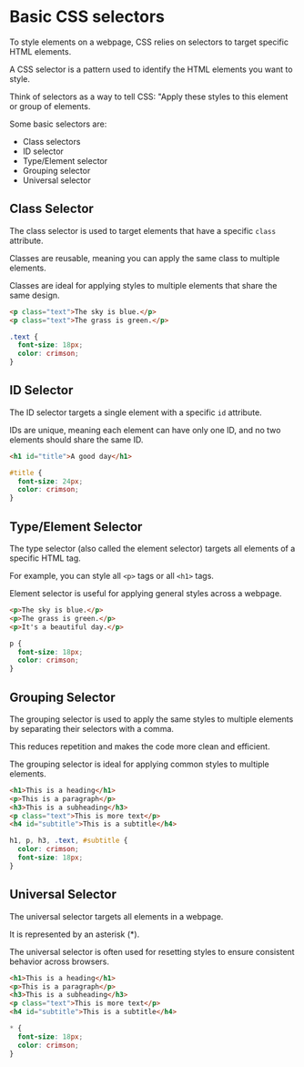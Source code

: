 # Basic CSS selectors

To style elements on a webpage, CSS relies on selectors to target specific HTML elements.

A CSS selector is a pattern used to identify the HTML elements you want to style.

Think of selectors as a way to tell CSS: "Apply these styles to this element or group of elements.

Some basic selectors are:
- Class selectors
- ID selector
- Type/Element selector
- Grouping selector
- Universal selector


## Class Selector
The class selector is used to target elements that have a specific `class` attribute.

Classes are reusable, meaning you can apply the same class to multiple elements.

Classes are ideal for applying styles to multiple elements that share the same design.

```HTML
<p class="text">The sky is blue.</p>
<p class="text">The grass is green.</p>
```

```CSS
.text {
  font-size: 18px;
  color: crimson;
}
```

## ID Selector
The ID selector targets a single element with a specific `id` attribute.

IDs are unique, meaning each element can have only one ID, and no two elements should share the same ID.

```HTML
<h1 id="title">A good day</h1>
```

```CSS
#title {
  font-size: 24px;
  color: crimson;
}
```

## Type/Element Selector
The type selector (also called the element selector) targets all elements of a specific HTML tag.

For example, you can style all `<p>` tags or all `<h1>` tags.

Element selector is useful for applying general styles across a webpage.

```HTML
<p>The sky is blue.</p>
<p>The grass is green.</p>
<p>It's a beautiful day.</p>
```

```CSS
p {
  font-size: 18px;
  color: crimson;
}
```

## Grouping Selector
The grouping selector is used to apply the same styles to multiple elements by separating their selectors with a comma.

This reduces repetition and makes the code more clean and efficient.

The grouping selector is ideal for applying common styles to multiple elements.

```HTML
<h1>This is a heading</h1>
<p>This is a paragraph</p>
<h3>This is a subheading</h3>
<p class="text">This is more text</p>
<h4 id="subtitle">This is a subtitle</h4>
```

```CSS
h1, p, h3, .text, #subtitle {
  color: crimson;
  font-size: 18px;
}
```

## Universal Selector
The universal selector targets all elements in a webpage.

It is represented by an asterisk (*).

The universal selector is often used for resetting styles to ensure consistent behavior across browsers.
```HTML
<h1>This is a heading</h1>
<p>This is a paragraph</p>
<h3>This is a subheading</h3>
<p class="text">This is more text</p>
<h4 id="subtitle">This is a subtitle</h4>
```

```CSS
* {
  font-size: 18px;
  color: crimson;
}
```